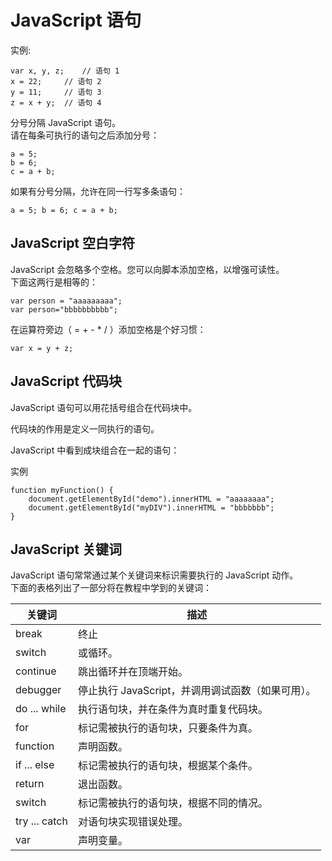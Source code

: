 # JavaScript 语句

实例:  
```
var x, y, z;	// 语句 1
x = 22;		// 语句 2
y = 11;		// 语句 3
z = x + y;	// 语句 4
```

分号分隔 JavaScript 语句。  
请在每条可执行的语句之后添加分号：  
```
a = 5;
b = 6;
c = a + b;
```

如果有分号分隔，允许在同一行写多条语句：  
```
a = 5; b = 6; c = a + b;
```

## JavaScript 空白字符  

JavaScript 会忽略多个空格。您可以向脚本添加空格，以增强可读性。  
下面这两行是相等的：  
```
var person = "aaaaaaaaa";
var person="bbbbbbbbbb"; 
```

在运算符旁边（ = + - * / ）添加空格是个好习惯：  
```
var x = y + z;
```

## JavaScript 代码块  

JavaScript 语句可以用花括号组合在代码块中。      

代码块的作用是定义一同执行的语句。    

JavaScript 中看到成块组合在一起的语句：      

实例  
```
function myFunction() {  
    document.getElementById("demo").innerHTML = "aaaaaaaa";  
    document.getElementById("myDIV").innerHTML = "bbbbbbb";  
}
```


## JavaScript 关键词     
JavaScript 语句常常通过某个关键词来标识需要执行的 JavaScript 动作。  
下面的表格列出了一部分将在教程中学到的关键词：  



|关键词	|描述|
|-------|----|
|break|	终止| 
|switch |或循环。|
|continue	|跳出循环并在顶端开始。|
|debugger	|停止执行 JavaScript，并调用调试函数（如果可用）。|
|do ... while	|执行语句块，并在条件为真时重复代码块。|
|for	|标记需被执行的语句块，只要条件为真。|
|function|	声明函数。|
|if ... else	|标记需被执行的语句块，根据某个条件。|
|return	|退出函数。|
|switch	|标记需被执行的语句块，根据不同的情况。|
|try ... catch	|对语句块实现错误处理。|
|var	|声明变量。|
